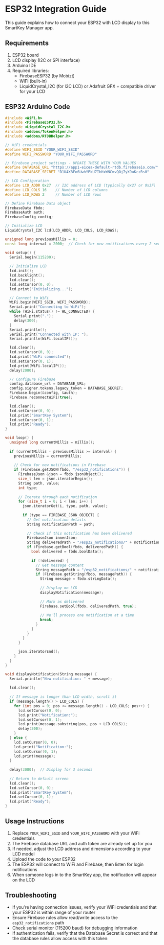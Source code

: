 
# ESP32 Integration Guide

This guide explains how to connect your ESP32 with LCD display to this SmartKey Manager app.

## Requirements

1. ESP32 board
2. LCD display (I2C or SPI interface)
3. Arduino IDE
4. Required libraries:
   - FirebaseESP32 (by Mobizt)
   - WiFi (built-in)
   - LiquidCrystal_I2C (for I2C LCD) or Adafruit GFX + compatible driver for your LCD

## ESP32 Arduino Code

```cpp
#include <WiFi.h>
#include <FirebaseESP32.h>
#include <LiquidCrystal_I2C.h>
#include <addons/TokenHelper.h>
#include <addons/RTDBHelper.h>

// WiFi credentials
#define WIFI_SSID "YOUR_WIFI_SSID"
#define WIFI_PASSWORD "YOUR_WIFI_PASSWORD"

// Firebase project settings - UPDATE THESE WITH YOUR VALUES
#define DATABASE_URL "https://app1-e1cea-default-rtdb.firebaseio.com/"
#define DATABASE_SECRET "D1U4X8Fo6UwhYPkU7IbHxWNCmvQOj7yX9uKczRs0"

// LCD Configuration
#define LCD_ADDR 0x27  // I2C address of LCD (typically 0x27 or 0x3F)
#define LCD_COLS 16    // Number of LCD columns
#define LCD_ROWS 2     // Number of LCD rows

// Define Firebase Data object
FirebaseData fbdo;
FirebaseAuth auth;
FirebaseConfig config;

// Initialize LCD
LiquidCrystal_I2C lcd(LCD_ADDR, LCD_COLS, LCD_ROWS);

unsigned long previousMillis = 0;
const long interval = 2000;  // Check for new notifications every 2 seconds

void setup() {
  Serial.begin(115200);
  
  // Initialize LCD
  lcd.init();
  lcd.backlight();
  lcd.clear();
  lcd.setCursor(0, 0);
  lcd.print("Initializing...");

  // Connect to WiFi
  WiFi.begin(WIFI_SSID, WIFI_PASSWORD);
  Serial.print("Connecting to WiFi");
  while (WiFi.status() != WL_CONNECTED) {
    Serial.print(".");
    delay(300);
  }
  Serial.println();
  Serial.print("Connected with IP: ");
  Serial.println(WiFi.localIP());

  lcd.clear();
  lcd.setCursor(0, 0);
  lcd.print("WiFi connected");
  lcd.setCursor(0, 1);
  lcd.print(WiFi.localIP());
  delay(2000);

  // Configure Firebase
  config.database_url = DATABASE_URL;
  config.signer.tokens.legacy_token = DATABASE_SECRET;
  Firebase.begin(&config, &auth);
  Firebase.reconnectWiFi(true);

  lcd.clear();
  lcd.setCursor(0, 0);
  lcd.print("SmartKey System");
  lcd.setCursor(0, 1);
  lcd.print("Ready");
}

void loop() {
  unsigned long currentMillis = millis();
  
  if (currentMillis - previousMillis >= interval) {
    previousMillis = currentMillis;
    
    // Check for new notifications in Firebase
    if (Firebase.getJSON(fbdo, "/esp32_notifications")) {
      FirebaseJson &json = fbdo.jsonObject();
      size_t len = json.iteratorBegin();
      String path, value;
      int type;
      
      // Iterate through each notification
      for (size_t i = 0; i < len; i++) {
        json.iteratorGet(i, type, path, value);
        
        if (type == FIREBASE_JSON_OBJECT) {
          // Get notification details
          String notificationPath = path;
          
          // Check if this notification has been delivered
          FirebaseJson innerJson;
          String deliveredPath = "/esp32_notifications/" + notificationPath + "/delivered";
          if (Firebase.getBool(fbdo, deliveredPath)) {
            bool delivered = fbdo.boolData();
            
            if (!delivered) {
              // Get message content
              String messagePath = "/esp32_notifications/" + notificationPath + "/message";
              if (Firebase.getString(fbdo, messagePath)) {
                String message = fbdo.stringData();
                
                // Display on LCD
                displayNotification(message);
                
                // Mark as delivered
                Firebase.setBool(fbdo, deliveredPath, true);
                
                // We'll process one notification at a time
                break;
              }
            }
          }
        }
      }
      
      json.iteratorEnd();
    }
  }
}

void displayNotification(String message) {
  Serial.println("New notification: " + message);
  
  lcd.clear();
  
  // If message is longer than LCD width, scroll it
  if (message.length() > LCD_COLS) {
    for (int pos = 0; pos <= message.length() - LCD_COLS; pos++) {
      lcd.setCursor(0, 0);
      lcd.print("Notification:");
      lcd.setCursor(0, 1);
      lcd.print(message.substring(pos, pos + LCD_COLS));
      delay(300);
    }
  } else {
    lcd.setCursor(0, 0);
    lcd.print("Notification:");
    lcd.setCursor(0, 1);
    lcd.print(message);
  }
  
  delay(3000);  // Display for 3 seconds
  
  // Return to default screen
  lcd.clear();
  lcd.setCursor(0, 0);
  lcd.print("SmartKey System");
  lcd.setCursor(0, 1);
  lcd.print("Ready");
}
```

## Usage Instructions

1. Replace `YOUR_WIFI_SSID` and `YOUR_WIFI_PASSWORD` with your WiFi credentials
2. The Firebase database URL and auth token are already set up for you
3. If needed, adjust the LCD address and dimensions according to your LCD model
4. Upload the code to your ESP32
5. The ESP32 will connect to WiFi and Firebase, then listen for login notifications
6. When someone logs in to the SmartKey app, the notification will appear on the LCD

## Troubleshooting

- If you're having connection issues, verify your WiFi credentials and that your ESP32 is within range of your router
- Ensure Firebase rules allow read/write access to the `esp32_notifications` path
- Check serial monitor (115200 baud) for debugging information
- If authentication fails, verify that the Database Secret is correct and that the database rules allow access with this token
